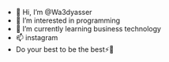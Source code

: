 - 👋 Hi, I’m @Wa3dyasser
- 👀 I’m interested in programming
- 🌱 I’m currently learning business technology
- 📫 instagram
- Do your best to be the best⚡️🖤

<!---
Wa3dyasser/Wa3dyasser is a ✨ special ✨ repository because its `README.md` (this file) appears on your GitHub profile.
You can click the Preview link to take a look at your changes.
--->
